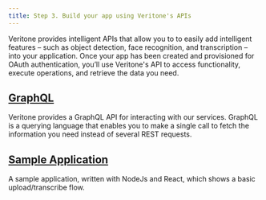 ```yaml
---
title: Step 3. Build your app using Veritone's APIs
---
```


Veritone provides intelligent APIs that allow you to to easily add intelligent features – such as object detection, face recognition, and transcription – into your application. Once your app has been created and provisioned for OAuth authentication, you’ll use Veritone's API to access functionality, execute operations, and retrieve the data you need.

[GraphQL](https://api.veritone.com/v3/graphqldocs/query.doc.html)
-----------------

Veritone provides a GraphQL API for interacting with our services. GraphQL is a querying language that enables you to make a single call to fetch the information you need instead of several REST requests.

[Sample Application](https://github.com/veritone/veritone-sample-app-react/)
----------------------------------------------------------------------------

A sample application, written with NodeJs and React, which shows a basic upload/transcribe flow.